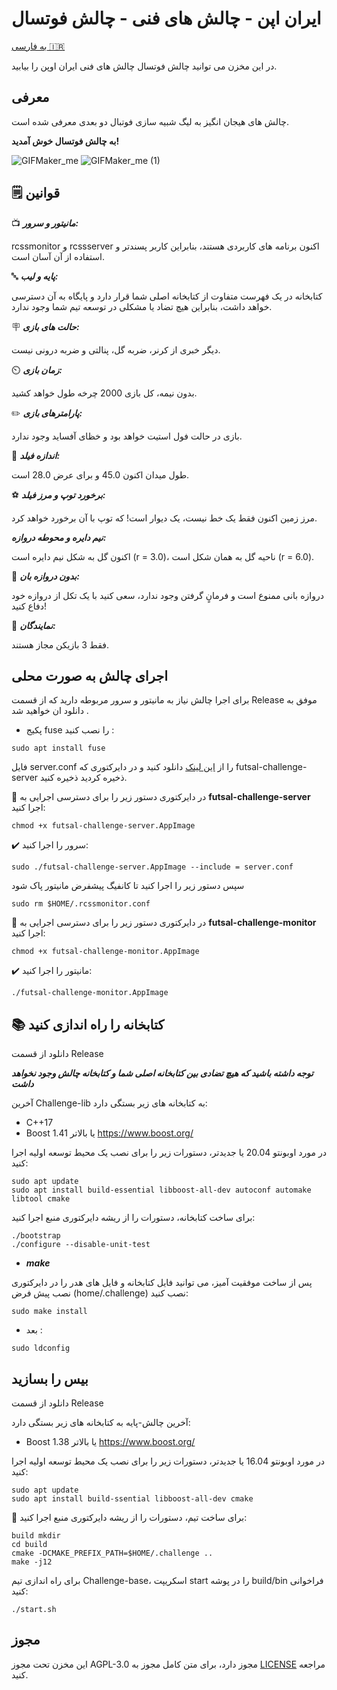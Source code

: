 # ایران اپن - چالش های فنی - چالش فوتسال
[به فارسی 🇮🇷](README.fa.md)

در این مخزن می توانید چالش فوتسال چالش های فنی ایران اوپن را بیابید.

## معرفی
چالش های هیجان انگیز به لیگ شبیه سازی فوتبال دو بعدی معرفی شده است.

**به چالش فوتسال خوش آمدید!**

![GIFMaker_me](https://github.com/RCSS-IR/io-challenges/assets/120306894/8e3e1b51-994e-4a73-ac5f-b8d148f3d230)
![GIFMaker_me (1)](https://github.com/RCSS-IR/io-challenges/assets/120306894/a7a916f4-8ea8-47d9-a4b7-c683c43e3e51)


## 🗒️ قوانین

📺 ***مانیتور و سرور:***

rcssmonitor و rcssserver اکنون برنامه های کاربردی هستند، بنابراین کاربر پسندتر و استفاده از آن آسان است.

🔤 ***پایه و لیب:***

کتابخانه در یک فهرست متفاوت از کتابخانه اصلی شما قرار دارد و پایگاه به آن دسترسی خواهد داشت، بنابراین هیچ تضاد یا مشکلی در توسعه تیم شما وجود ندارد.

🪧 ***حالت های بازی:***

دیگر خبری از کرنر، ضربه گل، پنالتی و ضربه درونی نیست.

⏲️ ***زمان بازی:***

بدون نیمه، کل بازی 2000 چرخه طول خواهد کشید.

✏️ ***پارامترهای بازی:***

بازی در حالت فول استیت خواهد بود و خظای آفساید وجود ندارد.

📏 ***اندازه فیلد:***

طول میدان اکنون 45.0 و برای عرض 28.0 است.

⚽ ***برخورد توپ و مرز فیلد:***

مرز زمین اکنون فقط یک خط نیست، یک دیوار است!
که توپ با آن برخورد خواهد کرد.

***نیم دایره و محوطه دروازه:***

اکنون گل به شکل نیم دایره است (r = 3.0)، ناحیه گل به همان شکل است (r = 6.0).

🛑 ***بدون دروازه بان:***

دروازه بانی ممنوع است و فرمانٍ گرفتن وجود ندارد، سعی کنید با یک تکل از دروازه خود دفاع کنید!

👨 ***نمایندگان:***

فقط 3 بازیکن مجاز هستند.

## اجرای چالش به صورت محلی

برای اجرا چالش نیاز به مانیتور و سرور مربوطه دارید که از قسمت Release موفق به دانلود ان خواهید شد .

-  پکیج fuse را نصب کنید :
```
sudo apt install fuse
```

فایل server.conf را از [این لینک](https://github.com/RCSS-IR/futsal-challenge/blob/main/server.conf) دانلود کنید و در دایرکتوری که futsal-challenge-server ذخیره کردید ذخیره کنید.


📁 در دایرکتوری دستور زیر را برای دسترسی اجرایی به **futsal-challenge-server** اجرا کنید:
```
chmod +x futsal-challenge-server.AppImage
```
✔️ سرور را اجرا کنید:
```
sudo ./futsal-challenge-server.AppImage --include = server.conf
```
سپس دستور زیر را اجرا کنید تا کانفیگ پیشفرض مانیتور پاک شود
```
sudo rm $HOME/.rcssmonitor.conf
```
📁 در دایرکتوری دستور زیر را برای دسترسی اجرایی به **futsal-challenge-monitor** اجرا کنید:
```
chmod +x futsal-challenge-monitor.AppImage
```
✔️ مانیتور را اجرا کنید:
```
./futsal-challenge-monitor.AppImage
```
## 📚 کتابخانه را راه اندازی کنید
دانلود از قسمت Release 

***توجه داشته باشید که هیچ تضادی بین کتابخانه اصلی شما و کتابخانه چالش وجود نخواهد داشت***

آخرین Challenge-lib به کتابخانه های زیر بستگی دارد:

- C++17
- Boost 1.41 یا بالاتر https://www.boost.org/

در مورد اوبونتو 20.04 یا جدیدتر، دستورات زیر را برای نصب یک محیط توسعه اولیه اجرا کنید:
```
sudo apt update
sudo apt install build-essential libboost-all-dev autoconf automake libtool cmake
```
برای ساخت کتابخانه، دستورات را از ریشه دایرکتوری منبع اجرا کنید:
```
./bootstrap
./configure --disable-unit-test
```
- ***make***

پس از ساخت موفقیت آمیز، می توانید فایل کتابخانه و فایل های هدر را در دایرکتوری نصب پیش فرض (home/.challenge) نصب کنید:
```
sudo make install
```

- بعد :
  
```
sudo ldconfig
```
## بیس را بسازید

دانلود از قسمت Release 

آخرین چالش-پایه به کتابخانه های زیر بستگی دارد:

- Boost 1.38 یا بالاتر https://www.boost.org/

در مورد اوبونتو 16.04 یا جدیدتر، دستورات زیر را برای نصب یک محیط توسعه اولیه اجرا کنید:
```
sudo apt update
sudo apt install build-ssential libboost-all-dev cmake
```

📁 برای ساخت تیم، دستورات را از ریشه دایرکتوری منبع اجرا کنید:
```
build mkdir
cd build
cmake -DCMAKE_PREFIX_PATH=$HOME/.challenge ..
make -j12
```

برای راه اندازی تیم Challenge-base، اسکریپت start را در پوشه build/bin فراخوانی کنید:
```
./start.sh
```

## مجوز
این مخزن تحت مجوز AGPL-3.0 مجوز دارد، برای متن کامل مجوز به [LICENSE](LICENSE) مراجعه کنید.
